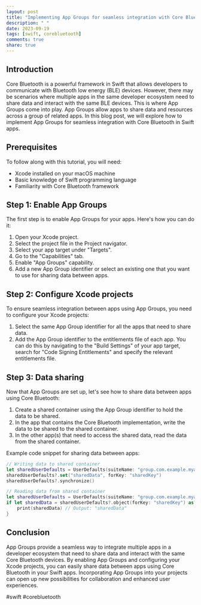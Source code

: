 ```yaml
---
layout: post
title: "Implementing App Groups for seamless integration with Core Bluetooth in Swift apps"
description: " "
date: 2023-09-19
tags: [swift, corebluetooth]
comments: true
share: true
---
```


## Introduction
Core Bluetooth is a powerful framework in Swift that allows developers to communicate with Bluetooth low energy (BLE) devices. However, there may be scenarios where multiple apps in the same developer ecosystem need to share data and interact with the same BLE devices. This is where App Groups come into play. App Groups allow apps to share data and resources across a group of related apps. In this blog post, we will explore how to implement App Groups for seamless integration with Core Bluetooth in Swift apps.

## Prerequisites
To follow along with this tutorial, you will need:
- Xcode installed on your macOS machine
- Basic knowledge of Swift programming language
- Familiarity with Core Bluetooth framework

## Step 1: Enable App Groups
The first step is to enable App Groups for your apps. Here's how you can do it:
1. Open your Xcode project.
2. Select the project file in the Project navigator.
3. Select your app target under "Targets".
4. Go to the "Capabilities" tab.
5. Enable "App Groups" capability.
6. Add a new App Group identifier or select an existing one that you want to use for sharing data between apps.

## Step 2: Configure Xcode projects
To ensure seamless integration between apps using App Groups, you need to configure your Xcode projects:
1. Select the same App Group identifier for all the apps that need to share data.
2. Add the App Group identifier to the entitlements file of each app. You can do this by navigating to the "Build Settings" of your app target, search for "Code Signing Entitlements" and specify the relevant entitlements file.

## Step 3: Data sharing
Now that App Groups are set up, let's see how to share data between apps using Core Bluetooth:
1. Create a shared container using the App Group identifier to hold the data to be shared.
2. In the app that contains the Core Bluetooth implementation, write the data to be shared to the shared container.
3. In the other app(s) that need to access the shared data, read the data from the shared container.

Example code snippet for sharing data between apps:

```swift
// Writing data to shared container
let sharedUserDefaults = UserDefaults(suiteName: "group.com.example.myappgroup")
sharedUserDefaults?.set("sharedData", forKey: "sharedKey")
sharedUserDefaults?.synchronize()

// Reading data from shared container
let sharedUserDefaults = UserDefaults(suiteName: "group.com.example.myappgroup")
if let sharedData = sharedUserDefaults?.object(forKey: "sharedKey") as? String {
    print(sharedData) // Output: "sharedData"
}
```

## Conclusion
App Groups provide a seamless way to integrate multiple apps in a developer ecosystem that need to share data and interact with the same Core Bluetooth devices. By enabling App Groups and configuring your Xcode projects, you can easily share data between apps using Core Bluetooth in your Swift apps. Incorporating App Groups into your projects can open up new possibilities for collaboration and enhanced user experiences.

#swift #corebluetooth